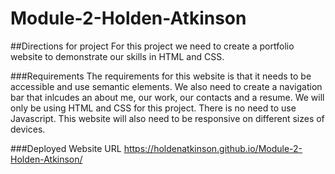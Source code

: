 # Module-2-Holden-Atkinson

##Directions for project
For this project we need to create a portfolio website to demonstrate our skills in HTML and CSS. 

###Requirements
The requirements for this website is that it needs to be accessible and use semantic elements. We also need to create a navigation bar that inlcudes an about me, our work, our contacts and a resume. We will only be using HTML and CSS for this project. There is no need to use Javascript. This website will also need to be responsive on different sizes of devices.

###Deployed Website URL
https://holdenatkinson.github.io/Module-2-Holden-Atkinson/
